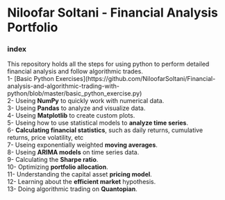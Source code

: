 <h1 align="left">Niloofar Soltani - Financial Analysis Portfolio </h1>
<h3 align="left">index</h3>
<p align="left">This repository holds all the steps for using python to perform detailed financial analysis and follow algorithmic trades.<br />
1- [Basic Python Exercises](https://github.com/NiloofarSoltani/Financial-analysis-and-algorithmic-trading-with-python/blob/master/basic_python_exercise.py)
<br />
2- Useing <strong>NumPy</strong> to quickly work with numerical data.<br />
3- Useing <strong>Pandas</strong> to analyze and visualize data.<br />
4- Useing <strong>Matplotlib</strong> to create custom plots.<br />
5- Useing how to use statistical models to <strong>analyze time series</strong>.<br />
6- <strong>Calculating financial statistics</strong>, such as daily returns, cumulative returns, price volatility, etc<br />
7- Useing exponentially weighted <strong>moving averages</strong>.<br />
8- Useing <strong>ARIMA models</strong> on time series data.<br />
9- Calculating the <strong>Sharpe ratio</strong>.<br />
10- Optimizing <strong>portfolio allocation</strong>.<br />
11- Understanding the capital asset <strong>pricing model</strong>.<br />
12- Learning about the <strong>efficient market</strong> hypothesis.<br />
13- Doing algorithmic trading on <strong>Quantopian</strong>.</p>

  
  
